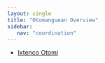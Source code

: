 ```yaml
---
layout: single
title: "Otomanguean Overview"
sidebar:
   nav: "coordination"
---
```


- [Ixtenco Otomí](/coordination/cfiles/ixtenco.pdf)